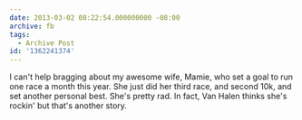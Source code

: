 ```yaml
---
date: 2013-03-02 08:22:54.000000000 -08:00
archive: fb
tags: 
  - Archive Post
id: '1362241374'
---
```


I can't help bragging about my awesome wife, Mamie, who set a goal to run one race a month this year. She just did her third race, and second 10k, and set another personal best. She's pretty rad. In fact, Van Halen thinks she's rockin' but that's another story.
